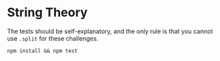 # String Theory

The tests should be self-explanatory, and the only rule is that you cannot use `.split` for these challenges.

`npm install && npm test`